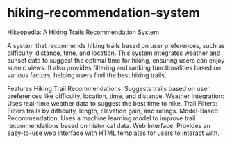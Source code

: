 # hiking-recommendation-system
Hikeopedia: A Hiking Trails Recommendation System

A system that recommends hiking trails based on user preferences, such as difficulty, distance, time, and location. This system integrates weather and sunset data to suggest the optimal time for hiking, ensuring users can enjoy scenic views. It also provides filtering and ranking functionalities based on various factors, helping users find the best hiking trails.

Features
Hiking Trail Recommendations: Suggests trails based on user preferences like difficulty, location, time, and distance.
Weather Integration: Uses real-time weather data to suggest the best time to hike.
Trail Filters: Filters trails by difficulty, length, elevation gain, and ratings.
Model-Based Recommendation: Uses a machine learning model to improve trail recommendations based on historical data.
Web Interface: Provides an easy-to-use web interface with HTML templates for users to interact with.

